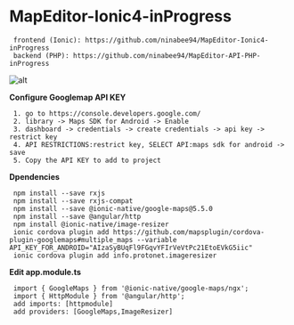 # MapEditor-Ionic4-inProgress

     frontend (Ionic): https://github.com/ninabee94/MapEditor-Ionic4-inProgress
     backend (PHP): https://github.com/ninabee94/MapEditor-API-PHP-inProgress

![alt](https://user-images.githubusercontent.com/57636419/69968834-3ba10300-1556-11ea-8bc4-80e0aa413a84.JPG)

<b>Configure Googlemap API KEY</b>

     1. go to https://console.developers.google.com/
     2. library -> Maps SDK for Android -> Enable
     3. dashboard -> credentials -> create credentials -> api key -> restrict key
     4. API RESTRICTIONS:restrict key, SELECT API:maps sdk for android -> save
     5. Copy the API KEY to add to project

<b>Dpendencies</b>

     npm install --save rxjs
     npm install --save rxjs-compat
     npm install --save @ionic-native/google-maps@5.5.0
     npm install --save @angular/http
     npm install @ionic-native/image-resizer
     ionic cordova plugin add https://github.com/mapsplugin/cordova-plugin-googlemaps#multiple_maps --variable API_KEY_FOR_ANDROID="AIzaSyBUqFl9FGqvYFIrVeVtPc21EtoEVkG5iic"
     ionic cordova plugin add info.protonet.imageresizer
     
<b>Edit app.module.ts</b>

     import { GoogleMaps } from '@ionic-native/google-maps/ngx';
     import { HttpModule } from '@angular/http';
     add imports: [httpmodule]
     add providers: [GoogleMaps,ImageResizer]
